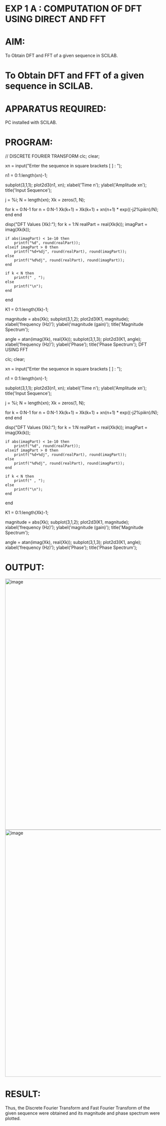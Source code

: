 # EXP 1 A : COMPUTATION OF DFT USING DIRECT AND FFT

# AIM: 
To Obtain DFT and FFT of a given sequence in SCILAB.

# To Obtain DFT and FFT of a given sequence in SCILAB. 

# APPARATUS REQUIRED: 
PC installed with SCILAB. 

# PROGRAM: 
// DISCRETE FOURIER TRANSFORM 
clc;
clear;

xn = input("Enter the sequence in square brackets [ ] : ");

n1 = 0:1:length(xn)-1;


subplot(3,1,1);
plot2d3(n1, xn);
xlabel('Time n');
ylabel('Amplitude xn');
title('Input Sequence');

j = %i;
N = length(xn);
Xk = zeros(1, N);

for k = 0:N-1
    for n = 0:N-1
        Xk(k+1) = Xk(k+1) + xn(n+1) * exp((-j*2*%pi*k*n)/N);
    end
end

disp("DFT Values (Xk):");
for k = 1:N
    realPart = real(Xk(k));
    imagPart = imag(Xk(k));
    
    if abs(imagPart) < 1e-10 then
        printf("%d", round(realPart));
    elseif imagPart > 0 then
        printf("%d+%dj", round(realPart), round(imagPart));
    else
        printf("%d%dj", round(realPart), round(imagPart));
    end
    
    if k < N then
        printf(" , ");
    else
        printf("\n");
    end
end

K1 = 0:1:length(Xk)-1;

magnitude = abs(Xk);
subplot(3,1,2);
plot2d3(K1, magnitude);
xlabel('frequency (Hz)');
ylabel('magnitude (gain)');
title('Magnitude Spectrum');

angle = atan(imag(Xk), real(Xk));
subplot(3,1,3);
plot2d3(K1, angle);
xlabel('frequency (Hz)');
ylabel('Phase');
title('Phase Spectrum');
DFT USING FFT

clc;
clear;

xn = input("Enter the sequence in square brackets [ ] : ");

n1 = 0:1:length(xn)-1;


subplot(3,1,1);
plot2d3(n1, xn);
xlabel('Time n');
ylabel('Amplitude xn');
title('Input Sequence');

j = %i;
N = length(xn);
Xk = zeros(1, N);

for k = 0:N-1
    for n = 0:N-1
        Xk(k+1) = Xk(k+1) + xn(n+1) * exp((-j*2*%pi*k*n)/N);
    end
end

disp("DFT Values (Xk):");
for k = 1:N
    realPart = real(Xk(k));
    imagPart = imag(Xk(k));
    
    if abs(imagPart) < 1e-10 then
        printf("%d", round(realPart));
    elseif imagPart > 0 then
        printf("%d+%dj", round(realPart), round(imagPart));
    else
        printf("%d%dj", round(realPart), round(imagPart));
    end
    
    if k < N then
        printf(" , ");
    else
        printf("\n");
    end
end

K1 = 0:1:length(Xk)-1;

magnitude = abs(Xk);
subplot(3,1,2);
plot2d3(K1, magnitude);
xlabel('frequency (Hz)');
ylabel('magnitude (gain)');
title('Magnitude Spectrum');

angle = atan(imag(Xk), real(Xk));
subplot(3,1,3);
plot2d3(K1, angle);
xlabel('frequency (Hz)');
ylabel('Phase');
title('Phase Spectrum');




# OUTPUT: 
<img width="886" height="811" alt="image" src="https://github.com/user-attachments/assets/26517819-17aa-4d74-adbb-21fda361fb26" />
<img width="916" height="798" alt="image" src="https://github.com/user-attachments/assets/b1396ba6-16e0-45b0-8602-46bbf3675e2b" />



# RESULT: 
Thus, the Discrete Fourier Transform and Fast Fourier Transform of the given sequence were obtained and its magnitude and phase spectrum were plotted.

